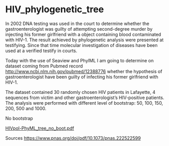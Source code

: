 # HIV_phylogenetic_tree

In 2002 DNA testing was used in the court to determine whether the gastroenterologist was guilty of attempting second-degree murder by injecting his former girlfriend with a object containing blood contaminated with HIV-1.  The result achieved by phylogenetic analysis were presented at testifying. Since that time molecular investigation of diseases have been used at a verified testify in courts. 

Today with the use of Seaview and PhylML I am going to determine on dataset coming from Pubmed record http://www.ncbi.nlm.nih.gov/pubmed/12388776 whether the hypothesis of gastroenterologist have been guilty of infecting his former girlfriend with HIV-1.

The dataset contained 30 randomly chosen HIV patients in Lafayette, 4 sequences from victim and other gastroenterologist’s HIV-positive patients.
The analysis were performed with different level of bootstrap: 50, 100, 150, 200, 500 and 1000.


No bootstrap


[HIVpol-PhyML_tree_no_boot.pdf](https://github.com/OrangePomeranian/HIV_phylogenetic_tree/files/12823182/HIVpol-PhyML_tree_no_boot.pdf)



Sources
https://www.pnas.org/doi/pdf/10.1073/pnas.222522599
